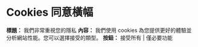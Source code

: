 # Cookies 同意橫幅
**標題：** 我們非常重視您的隱私
**內容：** 我們使用 cookies 為您提供更好的體驗並分析網站性能。您可以選擇接受的類型。
**按鈕：** 接受所有 | 僅必要功能
